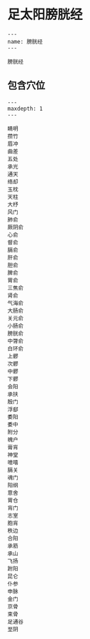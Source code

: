 # 足太阳膀胱经


```{figure} assets/img/2022-01-12-18-05-23.png
---
name: 膀胱经
---

膀胱经
```

## 包含穴位

```{toctree}
---
maxdepth: 1
---

睛明
攒竹
眉冲
曲差
五处
承光
通天
络却
玉枕
天柱
大杼
风门
肺俞
厥阴俞
心俞
督俞
膈俞
肝俞
胆俞
脾俞
胃俞
三焦俞
肾俞
气海俞
大肠俞
关元俞
小肠俞
膀胱俞
中膂俞
白环俞
上髎
次髎
中髎
下髎
会阳
承扶
殷门
浮郄
委阳
委中
附分
魄户
膏肓
神堂
噫嘻
膈关
魂门
阳纲
意舍
胃仓
肓门
志室
胞肓
秩边
合阳
承筋
承山
飞扬
跗阳
昆仑
仆参
申脉
金门
京骨
束骨
足通谷
至阴
```